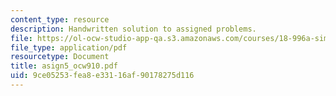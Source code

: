 ```yaml
---
content_type: resource
description: Handwritten solution to assigned problems.
file: https://ol-ocw-studio-app-qa.s3.amazonaws.com/courses/18-996a-simplicity-theory-spring-2004/9ce05253fea8e33116af90178275d116_asign5_ocw910.pdf
file_type: application/pdf
resourcetype: Document
title: asign5_ocw910.pdf
uid: 9ce05253-fea8-e331-16af-90178275d116
---
```

